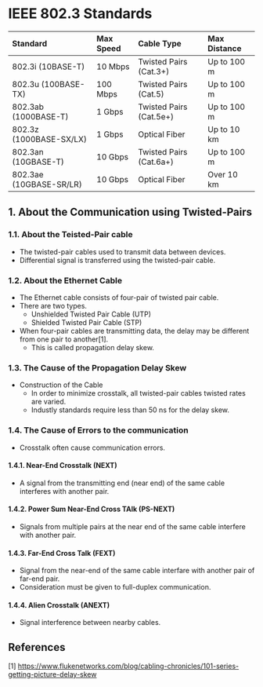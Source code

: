 # IEEE 802.3 Standards

| Standard                 | Max Speed | Cable Type              | Max Distance    |
| :--                      | :--       | :--                     | :--             |
| 802.3i  (10BASE-T)       | 10 Mbps   | Twisted Pairs (Cat.3+)  | Up to 100 m |
| 802.3u  (100BASE-TX)     | 100 Mbps  | Twisted Pairs (Cat.5)   | Up to 100 m |
| 802.3ab (1000BASE-T)     | 1 Gbps    | Twisted Pairs (Cat.5e+) | Up to 100 m |
| 802.3z  (1000BASE-SX/LX) | 1 Gbps    | Optical Fiber           | Up to 10 km |
| 802.3an (10GBASE-T)      | 10 Gbps   | Twisted Pairs (Cat.6a+) | Up to 100 m |
| 802.3ae (10GBASE-SR/LR)  | 10 Gbps   | Optical Fiber           | Over 10 km  |

## 1. About the Communication using Twisted-Pairs

### 1.1. About the Teisted-Pair cable

- The twisted-pair cables used to transmit data between devices.
- Differential signal is transferred using the twisted-pair cable.

### 1.2. About the Ethernet Cable

- The Ethernet cable consists of four-pair of twisted pair cable.
- There are two types.
  - Unshielded Twisted Pair Cable (UTP)
  - Shielded Twisted Pair Cable (STP)
- When four-pair cables are transmitting data, the delay may be different from one pair to another[1].
  - This is called propagation delay skew.

### 1.3. The Cause of the Propagation Delay Skew

- Construction of the Cable
  - In order to minimize crosstalk, all twisted-pair cables twisted rates are varied.
  - Industly standards require less than 50 ns for the delay skew.

### 1.4. The Cause of Errors to the communication

- Crosstalk often cause communication errors.

#### 1.4.1. Near-End Crosstalk (NEXT)

- A signal from the transmitting end (near end) of the same cable interferes with another pair.

#### 1.4.2. Power Sum Near-End Cross TAlk (PS-NEXT)

- Signals from multiple pairs at the near end of the same cable interfere with another pair.

#### 1.4.3. Far-End Cross Talk (FEXT)

- Signal from the near-end of the same cable interfare with another pair of far-end pair.
- Consideration must be given to full-duplex communication.

#### 1.4.4. Alien Crosstalk (ANEXT)

- Signal interference between nearby cables.

## References

[1] https://www.flukenetworks.com/blog/cabling-chronicles/101-series-getting-picture-delay-skew
